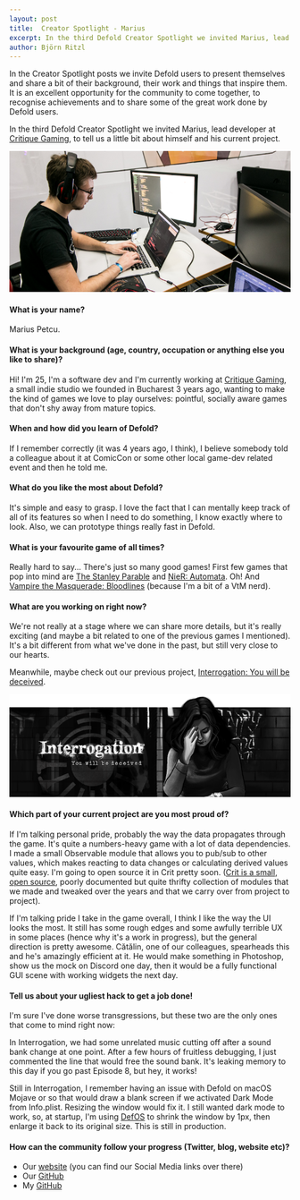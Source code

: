 ```yaml
---
layout: post
title:  Creator Spotlight - Marius
excerpt: In the third Defold Creator Spotlight we invited Marius, lead developer at Critique Gaming, to tell us a little bit about himself and his current project.
author: Björn Ritzl
---
```


In the Creator Spotlight posts we invite Defold users to present themselves and share a bit of their background, their work and things that inspire them. It is an excellent opportunity for the community to come together, to recognise achievements and to share some of the great work done by Defold users.

In the third Defold Creator Spotlight we invited Marius, lead developer at [Critique Gaming](https://critique-gaming.com/), to tell us a little bit about himself and his current project.

![Marius](/images/posts/developer-spotlight-marius-petcu/marius.png)

#### What is your name?
Marius Petcu.


#### What is your background (age, country, occupation or anything else you like to share)?
Hi! I'm 25, I'm a software dev and I'm currently working at [Critique Gaming](https://critique-gaming.com/), a small indie studio we founded in Bucharest 3 years ago, wanting to make the kind of games we love to play ourselves: pointful, socially aware games that don't shy away from mature topics.


#### When and how did you learn of Defold?
If I remember correctly (it was 4 years ago, I think), I believe somebody told a colleague about it at ComicCon or some other local game-dev related event and then he told me.


#### What do you like the most about Defold?
It's simple and easy to grasp. I love the fact that I can mentally keep track of all of its features so when I need to do something, I know exactly where to look. Also, we can prototype things really fast in Defold.


#### What is your favourite game of all times?
Really hard to say... There's just so many good games! First few games that pop into mind are [The Stanley Parable](https://store.steampowered.com/app/221910/The_Stanley_Parable/) and [NieR: Automata](https://store.steampowered.com/app/524220/NieRAutomata/). Oh! And [Vampire the Masquerade: Bloodlines](https://store.steampowered.com/app/2600/Vampire_The_Masquerade__Bloodlines/) (because I'm a bit of a VtM nerd).


#### What are you working on right now?
We're not really at a stage where we can share more details, but it's really exciting (and maybe a bit related to one of the previous games I mentioned). It's a bit different from what we've done in the past, but still very close to our hearts.

Meanwhile, maybe check out our previous project, [Interrogation: You will be deceived](https://interrogation-game.com/).

![Interrogation: You will be deceived](/images/posts/developer-spotlight-marius-petcu/interrogation.png)

#### Which part of your current project are you most proud of?
If I'm talking personal pride, probably the way the data propagates through the game. It's quite a numbers-heavy game with a lot of data dependencies. I made a small Observable module that allows you to pub/sub to other values, which makes reacting to data changes or calculating derived values quite easy. I'm going to open source it in Crit pretty soon. ([Crit is a small, open source](https://github.com/critique-gaming/crit), poorly documented but quite thrifty collection of modules that we made and tweaked over the years and that we carry over from project to project).

If I'm talking pride I take in the game overall, I think I like the way the UI looks the most. It still has some rough edges and some awfully terrible UX in some places (hence why it's a work in progress), but the general direction is pretty awesome. Cătălin, one of our colleagues, spearheads this and he's amazingly efficient at it. He would make something in Photoshop, show us the mock on Discord one day, then it would be a fully functional GUI scene with working widgets the next day.


#### Tell us about your ugliest hack to get a job done!
I'm sure I've done worse transgressions, but these two are the only ones that come to mind right now:

In Interrogation, we had some unrelated music cutting off after a sound bank change at one point. After a few hours of fruitless debugging, I just commented the line that would free the sound bank. It's leaking memory to this day if you go past Episode 8, but hey, it works!

Still in Interrogation, I remember having an issue with Defold on macOS Mojave or so that would draw a blank screen if we activated Dark Mode from Info.plist. Resizing the window would fix it. I still wanted dark mode to work, so, at startup, I'm using [DefOS](https://github.com/subsoap/defos) to shrink the window by 1px, then enlarge it back to its original size. This is still in production.


#### How can the community follow your progress (Twitter, blog, website etc)?
* Our [website](https://critique-gaming.com) (you can find our Social Media links over there)
* Our [GitHub](https://github.com/critique-gaming)
* My [GitHub](https://github.com/dapetcu21)
